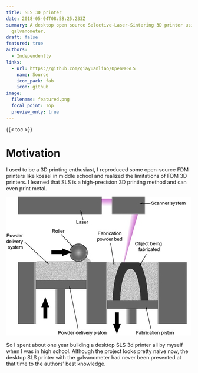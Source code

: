 ```yaml
---
title: SLS 3D printer
date: 2018-05-04T08:58:25.233Z
summary: A desktop open source Selective‑Laser‑Sintering 3D printer using mirror
  galvanometer.
draft: false
featured: true
authors:
  - Independently
links:
  - url: https://github.com/qiayuanliao/OpenMGSLS
    name: Source
    icon_pack: fab
    icon: github
image:
  filename: featured.png
  focal_point: Top
  preview_only: true
---
```

{{< toc >}}
# Motivation
I used to be a 3D printing enthusiast, I reproduced some open-source FDM printers like kossel in middle school and realized the limitations of FDM 3D printers. I learned that SLS is a high-precision 3D printing method and can even print metal. 

![](sls0.jpg)

So I spent about one year building a desktop SLS 3d printer all by myself when I was in high school.
Although the project looks pretty naive now, the desktop SLS printer with the galvanometer had never been presented at that time to the authors’ best knowledge.